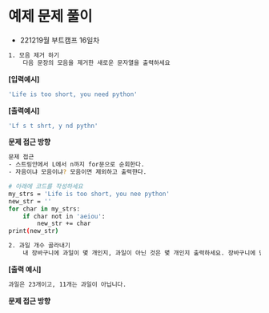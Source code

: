 # 예제 문제 풀이
- 221219월 부트캠프 16일차 
```sh
1. 모음 제거 하기 
    다음 문장의 모음을 제거한 새로운 문자열을 출력하세요
``` 
**[입력예시]**
```sh
'Life is too short, you need python'
```
**[출력예시]**
```sh
'Lf s t shrt, y nd pythn'
```
**문제 접근 방향** 
```sh
문제 접근 
- 스트링안에서 L에서 n까지 for문으로 순회한다.
- 자음이냐 모음이냐? 모음이면 제외하고 출력한다. 
``` 
```sh 
# 아래에 코드를 작성하세요
my_strs = 'Life is too short, you nee python'
new_str = ''
for char in my_strs:
    if char not in 'aeiou':
        new_str += char
print(new_str)
```
```sh
2. 과일 개수 골라내기 
    내 장바구니에 과일이 몇 개인지, 과일이 아닌 것은 몇 개인지 출력하세요. 장바구니에 담긴 과일과, 과일 판별 리스트는 제시됩니다. 
```
**[출력 예시]**
```sh 
과일은 23개이고, 11개는 과일이 아닙니다. 
```
**문제 접근 방향**
```sh



